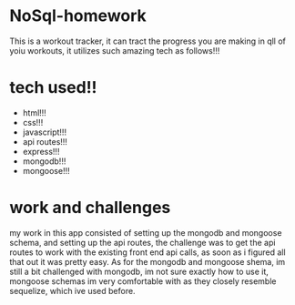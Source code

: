 # NoSql-homework

This is a workout tracker, it can tract the progress you are making in qll
of yoiu workouts, it utilizes such amazing tech as follows!!!


# tech used!!
* html!!!
* css!!!
* javascript!!!
* api routes!!!
* express!!!
* mongodb!!!
* mongoose!!!


# work and challenges
my work in this app consisted of setting up the mongodb and mongoose schema,
and setting up the api routes, the challenge was to get the api routes to 
work with the existing front end api calls, as soon as i figured all that out it 
was pretty easy. As for the mongodb and mongoose shema, im still a bit challenged
with mongodb, im not sure exactly how to use it, mongoose schemas im very comfortable
with as they closely resemble sequelize, which ive used before.

